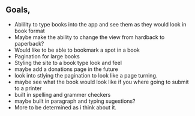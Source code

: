 ## Goals,

- Ablility to type books into the app and see them as they would look in book format
- Maybe make the ability to change the view from hardback to paperback?
- Would like to be able to bookmark a spot in a book
- Pagination for large books
- Styling the site to a book type look and feel
- maybe add a donations page in the future
- look into stlying the pagination to look like a page turning.
- maybe see what the book would look like if you where going to submit to a printer
- built in spelling and grammer checkers
- maybe built in paragraph and typing sugestions?
- More to be determined as i think about it.